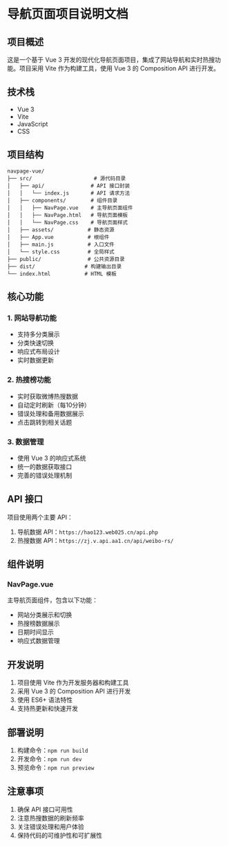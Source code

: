 # 导航页面项目说明文档

## 项目概述
这是一个基于 Vue 3 开发的现代化导航页面项目，集成了网站导航和实时热搜功能。项目采用 Vite 作为构建工具，使用 Vue 3 的 Composition API 进行开发。

## 技术栈
- Vue 3
- Vite
- JavaScript
- CSS

## 项目结构
```
navpage-vue/
├── src/                    # 源代码目录
│   ├── api/               # API 接口封装
│   │   └── index.js       # API 请求方法
│   ├── components/        # 组件目录
│   │   ├── NavPage.vue    # 主导航页面组件
│   │   ├── NavPage.html   # 导航页面模板
│   │   └── NavPage.css    # 导航页面样式
│   ├── assets/           # 静态资源
│   ├── App.vue           # 根组件
│   ├── main.js           # 入口文件
│   └── style.css         # 全局样式
├── public/               # 公共资源目录
├── dist/                # 构建输出目录
└── index.html           # HTML 模板
```

## 核心功能

### 1. 网站导航功能
- 支持多分类展示
- 分类快速切换
- 响应式布局设计
- 实时数据更新

### 2. 热搜榜功能
- 实时获取微博热搜数据
- 自动定时刷新（每10分钟）
- 错误处理和备用数据展示
- 点击跳转到相关话题

### 3. 数据管理
- 使用 Vue 3 的响应式系统
- 统一的数据获取接口
- 完善的错误处理机制

## API 接口
项目使用两个主要 API：
1. 导航数据 API：`https://hao123.web025.cn/api.php`
2. 热搜数据 API：`https://zj.v.api.aa1.cn/api/weibo-rs/`

## 组件说明

### NavPage.vue
主导航页面组件，包含以下功能：
- 网站分类展示和切换
- 热搜榜数据展示
- 日期时间显示
- 响应式数据管理

## 开发说明
1. 项目使用 Vite 作为开发服务器和构建工具
2. 采用 Vue 3 的 Composition API 进行开发
3. 使用 ES6+ 语法特性
4. 支持热更新和快速开发

## 部署说明
1. 构建命令：`npm run build`
2. 开发命令：`npm run dev`
3. 预览命令：`npm run preview`

## 注意事项
1. 确保 API 接口可用性
2. 注意热搜数据的刷新频率
3. 关注错误处理和用户体验
4. 保持代码的可维护性和可扩展性 